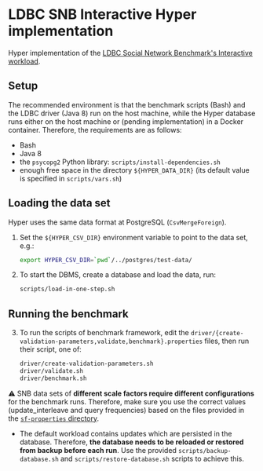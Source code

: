 # LDBC SNB Interactive Hyper implementation

Hyper implementation of the [LDBC Social Network Benchmark's Interactive workload](https://github.com/ldbc/ldbc_snb_docs).

## Setup

The recommended environment is that the benchmark scripts (Bash) and the LDBC driver (Java 8) run on the host machine, while the Hyper database runs either on the host machine or (pending implementation) in a Docker container. Therefore, the requirements are as follows:

* Bash
* Java 8
* the `psycopg2` Python library: `scripts/install-dependencies.sh`
* enough free space in the directory `${HYPER_DATA_DIR}` (its default value is specified in `scripts/vars.sh`)

## Loading the data set

Hyper uses the same data format at PostgreSQL (`CsvMergeForeign`).

1. Set the `${HYPER_CSV_DIR}` environment variable to point to the data set, e.g.:

    ```bash
    export HYPER_CSV_DIR=`pwd`/../postgres/test-data/
    ```

2. To start the DBMS, create a database and load the data, run:

    ```bash
    scripts/load-in-one-step.sh
    ```

## Running the benchmark

3. To run the scripts of benchmark framework, edit the `driver/{create-validation-parameters,validate,benchmark}.properties` files, then run their script, one of:

    ```bash
    driver/create-validation-parameters.sh
    driver/validate.sh
    driver/benchmark.sh
    ```

:warning: SNB data sets of **different scale factors require different configurations** for the benchmark runs. Therefore, make sure you use the correct values (update_interleave and query frequencies) based on the files provided in the [`sf-properties` directory](sf-properties/).

* The default workload contains updates which are persisted in the database. Therefore, **the database needs to be reloaded or restored from backup before each run**. Use the provided `scripts/backup-database.sh` and `scripts/restore-database.sh` scripts to achieve this.
